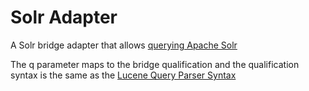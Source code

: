 # Solr Adapter
A Solr bridge adapter that allows [querying Apache Solr](https://cwiki.apache.org/confluence/display/solr/Common+Query+Parameters)

The q parameter maps to the bridge qualification and the qualification syntax is the same as the [Lucene Query Parser Syntax](http://lucene.apache.org/core/4_0_0/queryparser/org/apache/lucene/queryparser/classic/package-summary.html)